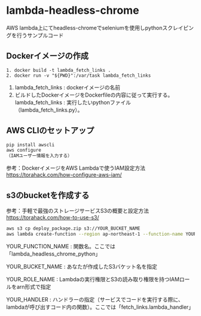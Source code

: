 # lambda-headless-chrome
AWS lambda上にてheadless-chromeでseleniumを使用しpythonスクレイピングを行うサンプルコード

## Dockerイメージの作成
```
1. docker build -t lambda_fetch_links .
2. docker run -v "${PWD}":/var/task lambda_fetch_links
```
1. lambda_fetch_links : dockerイメージの名前
2. ビルドしたDockerイメージをDockerfileの内容に従って実行する。
lambda_fetch_links : 実行したいpythonファイル（lambda_fetch_links.py）。



## AWS CLIのセットアップ
```bash
pip install awscli
aws configure
（IAMユーザー情報を入力する）
```
参考：DockerイメージをAWS Lambdaで使うIAM設定方法　https://torahack.com/how-configure-aws-iam/


## s3のbucketを作成する
参考：手軽で最強のストレージサービスS3の概要と設定方法　https://torahack.com/how-to-use-s3/
```bash
aws s3 cp deploy_package.zip s3://YOUR_BUCKET_NAME
aws lambda create-function --region ap-northeast-1 --function-name YOUR_FUNCTION_NAME --runtime python3.6 --role YOUR_ROLE_NAME --code S3Bucket=YOUR_BUCKET_NAME,S3Key=deploy_package.zip --handler YOUR_HANDLER --memory-size 512 --timeout 300
```
YOUR_FUNCTION_NAME : 関数名。ここでは「lambda_headless_chrome_python」

YOUR_BUCKET_NAME : あなたが作成したS3バケット名を指定

YOUR_ROLE_NAME : Lambdaの実行権限とS3の読み取り権限を持つIAMロールをarn形式で指定

YOUR_HANDLER : ハンドラーの指定（サービスでコードを実行する際に、lambdaが呼び出すコード内の関数）。ここでは「fetch_links.lambda_handler」